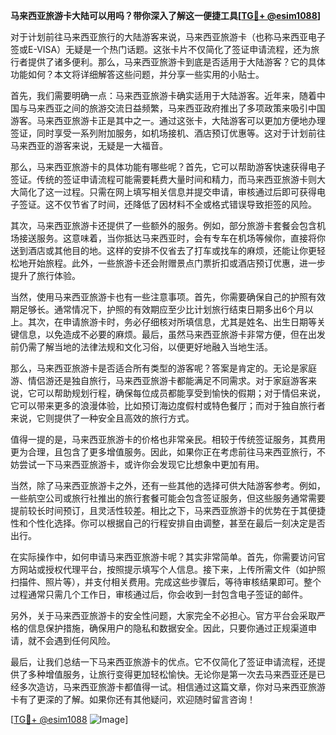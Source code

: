 **马来西亚旅游卡大陆可以用吗？带你深入了解这一便捷工具[[TG💪+ @esim1088](https://t.me/s/esim1088)]**

对于计划前往马来西亚旅行的大陆游客来说，马来西亚旅游卡（也称马来西亚电子签或E-VISA）无疑是一个热门话题。这张卡片不仅简化了签证申请流程，还为旅行者提供了诸多便利。那么，马来西亚旅游卡到底是否适用于大陆游客？它的具体功能如何？本文将详细解答这些问题，并分享一些实用的小贴士。

首先，我们需要明确一点：马来西亚旅游卡确实适用于大陆游客。近年来，随着中国与马来西亚之间的旅游交流日益频繁，马来西亚政府推出了多项政策来吸引中国游客。马来西亚旅游卡正是其中之一。通过这张卡，大陆游客可以更加方便地办理签证，同时享受一系列附加服务，如机场接机、酒店预订优惠等。这对于计划前往马来西亚的游客来说，无疑是一大福音。

那么，马来西亚旅游卡的具体功能有哪些呢？首先，它可以帮助游客快速获得电子签证。传统的签证申请流程可能需要耗费大量时间和精力，而马来西亚旅游卡则大大简化了这一过程。只需在网上填写相关信息并提交申请，审核通过后即可获得电子签证。这不仅节省了时间，还降低了因材料不全或格式错误导致拒签的风险。

其次，马来西亚旅游卡还提供了一些额外的服务。例如，部分旅游卡套餐会包含机场接送服务。这意味着，当你抵达马来西亚时，会有专车在机场等候你，直接将你送到酒店或其他目的地。这样的安排不仅省去了打车或找车的麻烦，还能让你更轻松地开始旅程。此外，一些旅游卡还会附赠景点门票折扣或酒店预订优惠，进一步提升了旅行体验。

当然，使用马来西亚旅游卡也有一些注意事项。首先，你需要确保自己的护照有效期足够长。通常情况下，护照的有效期应至少比计划旅行结束日期多出6个月以上。其次，在申请旅游卡时，务必仔细核对所填信息，尤其是姓名、出生日期等关键信息，以免造成不必要的麻烦。最后，虽然马来西亚旅游卡非常方便，但在出发前仍需了解当地的法律法规和文化习俗，以便更好地融入当地生活。

那么，马来西亚旅游卡是否适合所有类型的游客呢？答案是肯定的。无论是家庭游、情侣游还是独自旅行，马来西亚旅游卡都能满足不同需求。对于家庭游客来说，它可以帮助规划行程，确保每位成员都能享受到愉快的假期；对于情侣来说，它可以带来更多的浪漫体验，比如预订海边度假村或特色餐厅；而对于独自旅行者来说，它则提供了一种安全且高效的旅行方式。

值得一提的是，马来西亚旅游卡的价格也非常亲民。相较于传统签证服务，其费用更为合理，且包含了更多增值服务。因此，如果你正在考虑前往马来西亚旅行，不妨尝试一下马来西亚旅游卡，或许你会发现它比想象中更加有用。

当然，除了马来西亚旅游卡之外，还有一些其他的选择可供大陆游客参考。例如，一些航空公司或旅行社推出的旅行套餐可能会包含签证服务，但这些服务通常需要提前较长时间预订，且灵活性较差。相比之下，马来西亚旅游卡的优势在于其便捷性和个性化选择。你可以根据自己的行程安排自由调整，甚至在最后一刻决定是否出行。

在实际操作中，如何申请马来西亚旅游卡呢？其实非常简单。首先，你需要访问官方网站或授权代理平台，按照提示填写个人信息。接下来，上传所需文件（如护照扫描件、照片等），并支付相关费用。完成这些步骤后，等待审核结果即可。整个过程通常只需几个工作日，审核通过后，你会收到一封包含电子签证的邮件。

另外，关于马来西亚旅游卡的安全性问题，大家完全不必担心。官方平台会采取严格的信息保护措施，确保用户的隐私和数据安全。因此，只要你通过正规渠道申请，就不会遇到任何风险。

最后，让我们总结一下马来西亚旅游卡的优点。它不仅简化了签证申请流程，还提供了多种增值服务，让旅行变得更加轻松愉快。无论你是第一次去马来西亚还是已经多次造访，马来西亚旅游卡都值得一试。相信通过这篇文章，你对马来西亚旅游卡有了更深的了解。如果你还有其他疑问，欢迎随时留言咨询！

[[TG💪+ @esim1088](https://t.me/s/esim1088) ![Image](https://i.postimg.cc/4NQfJmqS/Snipaste-2025-05-13-00-14-12.png)]